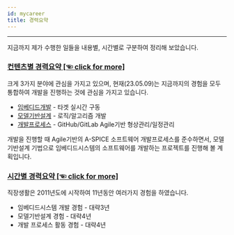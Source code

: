 ```yaml
---
id: mycareer
title: 경력요약
---
```

---

지금까지 제가 수행한 일들을 내용별, 시간별로 구분하여 정리해 보았습니다.

### [컨텐츠별 경력요약 [☜ click for more]](./mycareer/contents)

크게 3가지 분야에 관심을 가지고 있으며, 현재(23.05.09)는 지금까지의 경험을 모두 통합하여 개발을 진행하는 것에 관심을 가지고 있습니다.
* [임베디드개발](./mycareer/contents#mycareer-embed) - 타겟 실시간 구동
* [모델기반설계](./mycareer/contents#mycareer-mbd) - 로직/알고리즘 개발
* [개발프로세스](./mycareer/contents#mycareer-process) - GitHub/GitLab Agile기반 형상관리/일정관리

개발을 진행할 때 Agile기반의 A-SPICE 소프트웨어 개발프로세스를 준수하면서, 모델기반설계 기법으로 임베디드시스템의 소프트웨어를 개발하는 프로젝트를 진행해 볼 계획입니다.

### [시간별 경력요약 [☜ click for more]](./mycareer/time)

직장생활은 2011년도에 시작하여 11년동안 여러가지 경험을 하였습니다.
* 임베디드시스템 개발 경험 - 대략3년
* 모델기반설계 경험 - 대략4년
* 개발 프로세스 활동 경험 - 대략4년

<!--
### 이력 및 경력소개

[Curriculum_Vitae [☜ click for more Details]](/assets/ChuldongShim_Curriculum_Vitae.pdf)

<p align="center">
	<img
		src={require('/img/ChuldongShim_Curriculum_Vitae.png').default}
		alt="Example banner"
		width="450"
	/>
</p>
-->


